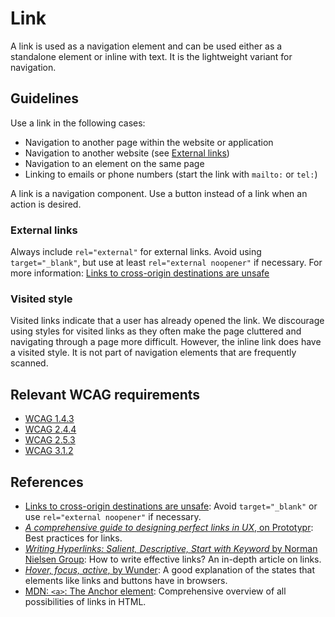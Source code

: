 # Link

A link is used as a navigation element and can be used either as a standalone element or inline with text.
It is the lightweight variant for navigation.

## Guidelines

Use a link in the following cases:

- Navigation to another page within the website or application
- Navigation to another website (see [External links](#external-links))
- Navigation to an element on the same page
- Linking to emails or phone numbers (start the link with `mailto:` or `tel:`)

A link is a navigation component.
Use a button instead of a link when an action is desired.

<!--
  TODO: According to the spec, you should use a link for downloads as well.
  Last time I checked, different browsers handled this differently, which led to unexpected results.
  Maybe that changed in the meantime.
  Do we want to figure this out and describe this in the docs as well?
-->

### External links

Always include `rel="external"` for external links.
Avoid using `target="_blank"`, but use at least `rel="external noopener"` if necessary.
For more information: [Links to cross-origin destinations are unsafe](https://developer.chrome.com/docs/lighthouse/best-practices/external-anchors-use-rel-noopener/)

### Visited style

Visited links indicate that a user has already opened the link.
We discourage using styles for visited links as they often make the page cluttered and navigating through a page more difficult.
However, the inline link does have a visited style.
It is not part of navigation elements that are frequently scanned.

## Relevant WCAG requirements

- [WCAG 1.4.3](https://www.w3.org/TR/WCAG21/#contrast-minimum)
- [WCAG 2.4.4](https://www.w3.org/TR/WCAG21/#link-purpose-in-context)
- [WCAG 2.5.3](https://www.w3.org/TR/WCAG21/#label-in-name)
- [WCAG 3.1.2](https://www.w3.org/TR/WCAG21/#language-of-parts)

## References

- [Links to cross-origin destinations are unsafe](https://developer.chrome.com/docs/lighthouse/best-practices/external-anchors-use-rel-noopener/): Avoid `target="_blank"` or use `rel="external noopener"` if necessary.
- [_A comprehensive guide to designing perfect links in UX_, on Prototypr](https://blog.prototypr.io/a-guide-to-designing-perfect-links-in-ux-414558f35730): Best practices for links.
- [_Writing Hyperlinks: Salient, Descriptive, Start with Keyword_ by Norman Nielsen Group](https://www.nngroup.com/articles/writing-links/): How to write effective links? An in-depth article on links.
- [_Hover, focus, active_, by Wunder](https://wunder.io/wunderpedia/accessibility/accessible-uis/hover-focus-active/): A good explanation of the states that elements like links and buttons have in browsers.
- [MDN: `<a>`: The Anchor element](https://developer.mozilla.org/en-US/docs/Web/HTML/Element/a): Comprehensive overview of all possibilities of links in HTML.
